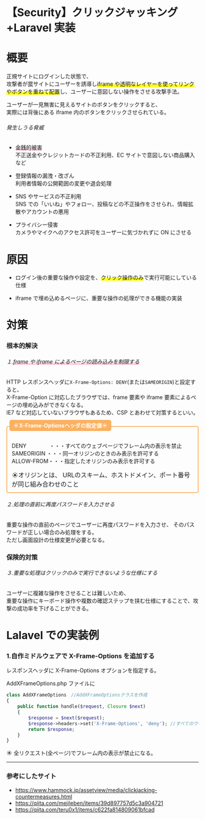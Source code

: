 # 【Security】クリックジャッキング+Laravel 実装

# 概要

正規サイトにログインした状態で、  
攻撃者が罠サイトにユーザーを誘導し<span style="background: linear-gradient(transparent 60%, #ffff00 60%);">iframe や透明なレイヤーを使ってリンクやボタンを重ねて配置</span>し、ユーザーに意図しない操作をさせる攻撃手法。

ユーザーが一見無害に見えるサイトのボタンをクリックすると、  
実際には背後にある iframe 内のボタンをクリックさせられている。

###### 発生しうる脅威

- <span style="background: linear-gradient(transparent 40%, #F9C1CF 100%);">金銭的被害</span>  
  不正送金やクレジットカードの不正利用、EC サイトで意図しない商品購入など

- 登録情報の漏洩・改ざん  
  利用者情報の公開範囲の変更や退会処理

- SNS やサービスの不正利用  
  SNS での「いいね」やフォロー、投稿などの不正操作をさせられ、情報拡散やアカウントの悪用

- プライバシー侵害  
  カメラやマイクへのアクセス許可をユーザーに気づかれずに ON にさせる

# 原因

- ログイン後の重要な操作や設定を、<span style="background: linear-gradient(transparent 60%, #ffff00 60%);">クリック操作のみ</span>で実行可能にしている仕様

- iframe で埋め込めるページに、重要な操作の処理ができる機能の実装

# 対策

### 根本的解決

###### １.<span style="background: linear-gradient(transparent 40%, #F9C1CF 100%);">frame や iframe によるページの読み込みを制限する</span>

HTTP レスポンスヘッダに`X-Frame-Options: DENY`(または`SAMEORIGIN`)と設定すると、  
X-Frame-Option に対応したブラウザでは、frame 要素や iframe 要素によるページの埋め込みができなくなる。  
IE7 など対応していないブラウザもあるため、CSP とあわせて対策するといい。

<div style="height: 12px;"><span style="margin-left: 8px; padding: 6px 10px; background:#FBB161 ; color: #ffffff; font-weight: bold; border-radius: 5px;">☀︎X-Frame-Optionsヘッダの設定値☀︎</span></div>
<div style="border: 2px solid#FBB161 ; padding: 25px 12px 10px; font-size: 1em; border-radius: 5px;">

DENY 　　　　・・・すべてのウェブページでフレーム内の表示を禁止<br>
SAMEORIGIN ・・・同一オリジンのときのみ表示を許可する<br>
ALLOW-FROM・・・指定したオリジンのみ表示を許可する<br>

<div style="font-size:16px;">  ☀︎オリジンとは、
URLのスキーム、ホストドメイン、ポート番号が同じ組み合わせのこと</div>

</div>

###### ２.処理の直前に再度パスワードを入力させる

重要な操作の直前のページでユーザーに再度パスワードを入力させ、 そのパスワードが正しい場合のみ処理をする。  
ただし画面設計の仕様変更が必要となる。

### 保険的対策

###### ３.重要な処理はクリックのみで実行できないような仕様にする

ユーザーに複雑な操作をさせることは難しいため、  
重要な操作にキーボード操作や複数の確認ステップを挟む仕様にすることで、攻撃の成功率を下げることができる。

# Lalavel での実装例

### 1.自作ミドルウェアで X-Frame-Options を追加する

レスポンスヘッダに X-Frame-Options オプションを指定する。

AddXFrameOptions.php ファイルに

```php
class AddXFrameOptions　//AddXFrameOptionsクラスを作成
{
    public function handle($request, Closure $next)
    {
        $response = $next($request);
        $response->headers->set('X-Frame-Options', 'deny'); //すべてのウェブページでフレーム内の表示を禁止
        return $response;
    }
}
```

☀︎ 全リクエスト(全ページ)でフレーム内の表示が禁止になる。

---

### 参考にしたサイト

- https://www.hammock.jp/assetview/media/clickjacking-countermeasures.html
- https://qiita.com/mejileben/items/39d897757d5c3a904721
- https://qiita.com/teru0x1/items/c622fa814809061bfcad
